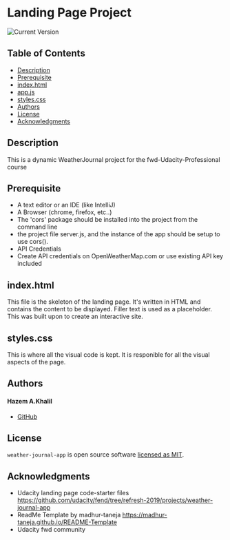 # Landing Page Project


![Current Version](https://img.shields.io/badge/version-v0.2-blue)

## Table of Contents
- [Description](#Description)
- [Prerequisite](#Prerequisite)
- [index.html](#index.html)
- [app.js](#app.js)
- [styles.css](#styles.css)
- [Authors](#authors)
- [License](#license)
- [Acknowledgments](#acknowledgments)




## Description
This is a dynamic WeatherJournal project for the fwd-Udacity-Professional course

## Prerequisite
* A text editor or an IDE (like IntelliJ)
* A Browser (chrome, firefox, etc..)
* The 'cors' package should be installed into the project from the command line
* the project file server.js, and the instance of the app should be setup to use cors().
* API Credentials
* Create API credentials on OpenWeatherMap.com or use existing API key included

## index.html
This file is the skeleton of the landing page. It's written in HTML and contains the content to be displayed. Filler text is used as a placeholder. This was built upon to create an interactive site.


## styles.css
This is where all the visual code is kept. It is responible for all the visual aspects of the page.

## Authors

#### Hazem A.Khalil
* [GitHub]

## License

`weather-journal-app` is open source software [licensed as MIT][license].

## Acknowledgments

* Udacity landing page code-starter files https://github.com/udacity/fend/tree/refresh-2019/projects/weather-journal-app
* ReadMe Template by madhur-taneja https://madhur-taneja.github.io/README-Template
* Udacity fwd community

[//]: # (HyperLinks)

[GitHub]: https://github.com/Hazem-AK/
[GitHub Repository]: https://github.com/Hazem-AK/weather-journal-app
[license]: https://github.com/Hazem-AK/weather-journal-app/blob/master/LICENSE.md
